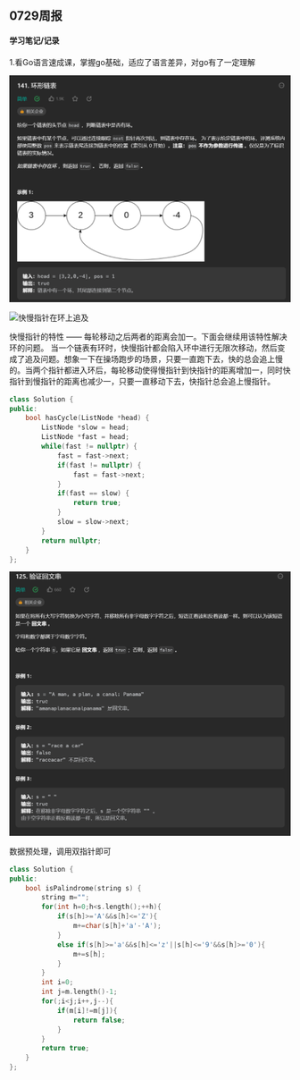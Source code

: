 ## 0729周报



#### 学习笔记/记录

1.看Go语言速成课，掌握go基础，适应了语言差异，对go有了一定理解

![141环形链表](res/141%E7%8E%AF%E5%BD%A2%E9%93%BE%E8%A1%A8.png)

![快慢指针在环上追及](https://pic.leetcode-cn.com/d1ac82780e5189d7d58406504c3b7b56c35165997bfbb4c325677af92ee2d483.gif)


快慢指针的特性 —— 每轮移动之后两者的距离会加一。下面会继续用该特性解决环的问题。 当一个链表有环时，快慢指针都会陷入环中进行无限次移动，然后变成了追及问题。想象一下在操场跑步的场景，只要一直跑下去，快的总会追上慢的。当两个指针都进入环后，每轮移动使得慢指针到快指针的距离增加一，同时快指针到慢指针的距离也减少一，只要一直移动下去，快指针总会追上慢指针。


```cpp
class Solution {
public:
    bool hasCycle(ListNode *head) {
        ListNode *slow = head;
        ListNode *fast = head;
        while(fast != nullptr) {
            fast = fast->next;
            if(fast != nullptr) {
                fast = fast->next;
            }
            if(fast == slow) {
                return true;
            }
            slow = slow->next;
        }
        return nullptr;
    }
};
```

![125验证回文串](res/125%E9%AA%8C%E8%AF%81%E5%9B%9E%E6%96%87%E4%B8%B2.png)

数据预处理，调用双指针即可

```c++
class Solution {
public:
    bool isPalindrome(string s) {
        string m="";
        for(int h=0;h<s.length();++h){
            if(s[h]>='A'&&s[h]<='Z'){
                m+=char(s[h]+'a'-'A');
            }
            else if(s[h]>='a'&&s[h]<='z'||s[h]<='9'&&s[h]>='0'){
                m+=s[h];
            }
        }
        int i=0;
        int j=m.length()-1;
        for(;i<j;i++,j--){
            if(m[i]!=m[j]){
                return false;
            }
        }
        return true;
    }
};
```

